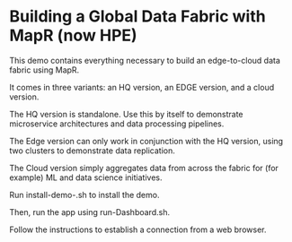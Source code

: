 # Building a Global Data Fabric with MapR (now HPE)

This demo contains everything necessary to build an edge-to-cloud data fabric using MapR.

It comes in three variants: an HQ version, an EDGE version, and a cloud version.

The HQ version is standalone. Use this by itself to demonstrate microservice architectures and data processing pipelines.

The Edge version can only work in conjunction with the HQ version, using two clusters to demonstrate data replication.

The Cloud version simply aggregates data from across the fabric for (for example) ML and data science initiatives.


Run install-demo-<variant>.sh to install the demo.

Then, run the app using run-<variant>Dashboard.sh.

Follow the instructions to establish a connection from a web browser.

